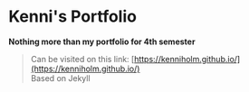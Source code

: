 # Kenni's Portfolio
**Nothing more than my portfolio for 4th semester**
>Can be visited on this link: [https://kenniholm.github.io/](https://kenniholm.github.io/) <br>
>Based on Jekyll
